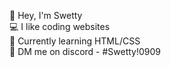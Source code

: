 👋 Hey, I'm Swetty <br>
💻 I like coding websites <br>
📖 Currently learning HTML/CSS <br>
📨 DM me on discord - #Swetty!0909 <br>

